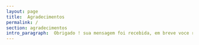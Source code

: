 ```yaml
---
layout: page
title:  Agradecimentos
permalink: /
section: agradecimentos
intro_paragraph:  Obrigado ! sua mensagem foi recebida, em breve voce receberá uma resposta !
---
```


